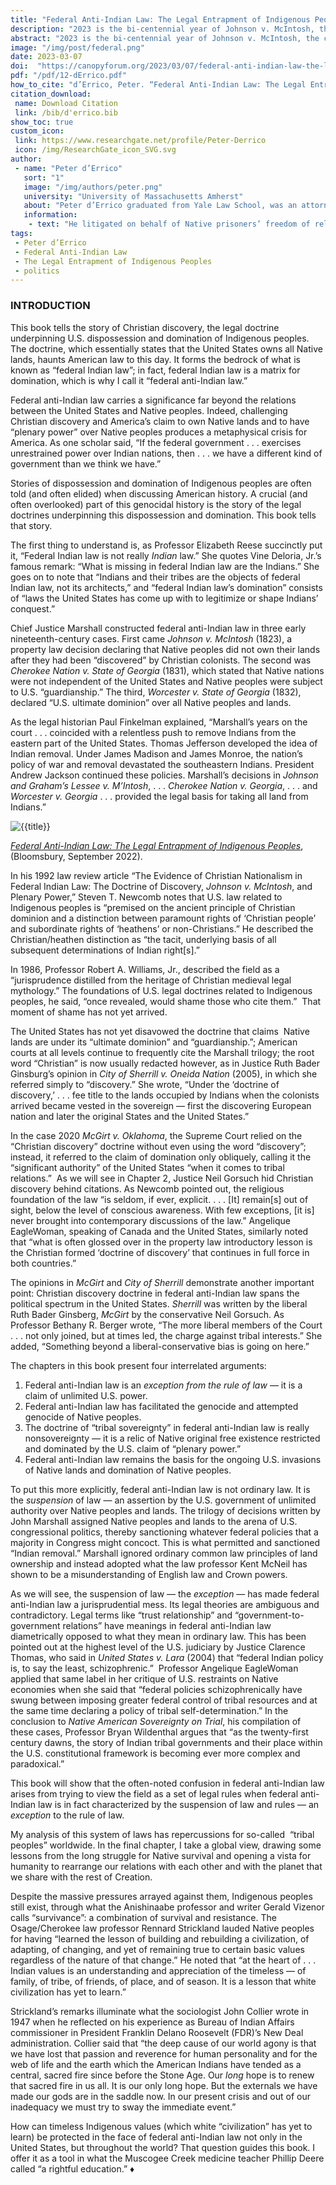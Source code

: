 ```yaml
---
title: "Federal Anti-Indian Law: The Legal Entrapment of Indigenous Peoples"
description: "2023 is the bi-centennial year of Johnson v. McIntosh, the case that put ‘Christian discovery’ into US property law in a way that simultaneously created ‘federal Indian law’: The 200th year since the imposition of domination on the basis of a religious and racist theory of humankind. A domination that two-hundred years later is still considered ‘law.’"
abstract: "2023 is the bi-centennial year of Johnson v. McIntosh, the case that put ‘Christian discovery’ into US property law in a way that simultaneously created ‘federal Indian law’: The 200th year since the imposition of domination on the basis of a religious and racist theory of humankind. A domination that two-hundred years later is still considered ‘law.’"
image: "/img/post/federal.png"
date: 2023-03-07
doi:  "https://canopyforum.org/2023/03/07/federal-anti-indian-law-the-legal-entrapment-of-indigenous-peoples/"
pdf: "/pdf/12-dErrico.pdf"
how_to_cite: "d’Errico, Peter. “Federal Anti-Indian Law: The Legal Entrapment of Indigenous Peoples.” Canopy Forum, March 7, 2023."
citation_download: 
 name: Download Citation
 link: /bib/d'errico.bib
show_toc: true
custom_icon: 
 link: https://www.researchgate.net/profile/Peter-Derrico
 icon: /img/ResearchGate_icon_SVG.svg
author: 
 - name: "Peter d’Errico"
   sort: "1"
   image: "/img/authors/peter.png"
   university: "University of Massachusetts Amherst"
   about: "Peter d’Errico graduated from Yale Law School, was an attorney at Dinébe’iiná Náhiiłna be Agha’diit’ahii, Navajo Legal Services, and a founding professor of Legal Studies at the University of Massachusetts Amherst."
   information: 
    - text: "He litigated on behalf of Native prisoners’ freedom of religion; Mashpee Wampanoag fishing rights; Western Shoshone land rights; and other Indigenous cases."
tags: 
 - Peter d’Errico
 - Federal Anti-Indian Law
 - The Legal Entrapment of Indigenous Peoples
 - politics
---
```

### INTRODUCTION

This book tells the story of Christian discovery, the legal doctrine underpinning U.S. dispossession and domination of Indigenous peoples. The doctrine, which essentially states that the United States owns all Native lands, haunts American law to this day. It forms the bedrock of what is known as “federal Indian law”; in fact, federal Indian law is a matrix for domination, which is why I call it “federal anti-Indian law.” 

Federal anti-Indian law carries a significance far beyond the relations between the United States and Native peoples. Indeed, challenging Christian discovery and America’s claim to own Native lands and to have “plenary power” over Native peoples produces a metaphysical crisis for America. As one scholar said, “If the federal government . . . exercises unrestrained power over Indian nations, then . . . we have a different kind of government than we think we have.”

Stories of dispossession and domination of Indigenous peoples are often told (and often elided) when discussing American history. A crucial (and often overlooked) part of this genocidal history is the story of the legal doctrines underpinning this dispossession and domination. This book tells that story.

The first thing to understand is, as Professor Elizabeth Reese succinctly put it, “Federal Indian law is not really _Indian_ law.” She quotes Vine Deloria, Jr.’s famous remark: “What is missing in federal Indian law are the Indians.” She goes on to note that “Indians and their tribes are the objects of federal Indian law, not its architects,” and “federal Indian law’s domination” consists of “laws the United States has come up with to legitimize or shape Indians’ conquest.”  

Chief Justice Marshall constructed federal anti-Indian law in three early nineteenth-century cases. First came _Johnson v. McIntosh_ (1823), a property law decision declaring that Native peoples did not own their lands after they had been “discovered” by Christian colonists. The second was _Cherokee Nation v. State of Georgia_ (1831), which stated that Native nations were not independent of the United States and Native peoples were subject to U.S. “guardianship.” The third, _Worcester v. State of Georgia_ (1832), declared “U.S. ultimate dominion” over all Native peoples and lands. 

As the legal historian Paul Finkelman explained, “Marshall’s years on the court . . . coincided with a relentless push to remove Indians from the eastern part of the United States. Thomas Jefferson developed the idea of Indian removal. Under James Madison and James Monroe, the nation’s policy of war and removal devastated the southeastern Indians. President Andrew Jackson continued these policies. Marshall’s decisions in _Johnson and Graham’s Lessee v. M’Intosh_, . . . _Cherokee Nation v. Georgia_, . . . and _Worcester v. Georgia_ . . . provided the legal basis for taking all land from Indians.”

![{{title}}](/img/post/indians.jpg)

_[Federal Anti-Indian Law: The Legal Entrapment of Indigenous Peoples](https://www.abc-clio.com/products/A6462C/)_, (Bloomsbury, September 2022).

In his 1992 law review article “The Evidence of Christian Nationalism in Federal Indian Law: The Doctrine of Discovery, _Johnson v. McIntosh_, and Plenary Power,” Steven T. Newcomb notes that U.S. law related to Indigenous peoples is “premised on the ancient principle of Christian dominion and a distinction between paramount rights of ‘Christian people’ and subordinate rights of ‘heathens’ or non-Christians.” He described the Christian/heathen distinction as “the tacit, underlying basis of all subsequent determinations of Indian right\[s\].”

In 1986, Professor Robert A. Williams, Jr., described the field as a “jurisprudence distilled from the heritage of Christian medieval legal mythology.” The foundations of U.S. legal doctrines related to Indigenous peoples, he said, “once revealed, would shame those who cite them.”  That moment of shame has not yet arrived. 

The United States has not yet disavowed the doctrine that claims  Native lands are under its “ultimate dominion” and “guardianship.”; American courts at all levels continue to frequently cite the Marshall trilogy; the root word “Christian” is now usually redacted however, as in Justice Ruth Bader Ginsburg’s opinion in _City of Sherrill v. Oneida Nation_ (2005), in which she referred simply to “discovery.” She wrote, “Under the ‘doctrine of discovery,’ . . . fee title to the lands occupied by Indians when the colonists arrived became vested in the sovereign — first the discovering European nation and later the original States and the United States.”

In the case 2020 _McGirt v. Oklahoma_, the Supreme Court relied on the “Christian discovery” doctrine without even using the word “discovery”; instead, it referred to the claim of domination only obliquely, calling it the “significant authority” of the United States “when it comes to tribal relations.”  As we will see in Chapter 2, Justice Neil Gorsuch hid Christian discovery behind citations. As Newcomb pointed out, the religious foundation of the law “is seldom, if ever, explicit. . . . \[It\] remain\[s\] out of sight, below the level of conscious awareness. With few exceptions, \[it is\] never brought into contemporary discussions of the law.” Angelique EagleWoman, speaking of Canada and the United States, similarly noted that “what is often glossed over in the property law introductory lesson is the Christian formed ‘doctrine of discovery’ that continues in full force in both countries.”

The opinions in _McGirt_ and _City of Sherrill_ demonstrate another important point: Christian discovery doctrine in federal anti-Indian law spans the political spectrum in the United States. _Sherrill_ was written by the liberal Ruth Bader Ginsberg, _McGirt_ by the conservative Neil Gorsuch. As Professor Bethany R. Berger wrote, “The more liberal members of the Court . . . not only joined, but at times led, the charge against tribal interests.” She added, “Something beyond a liberal-conservative bias is going on here.” 

The chapters in this book present four interrelated arguments: 

1.  Federal anti-Indian law is an _exception from the rule of law_ — it is a claim of unlimited U.S. power. 
2.  Federal anti-Indian law has facilitated the genocide and attempted genocide of Native peoples. 
3.  The doctrine of “tribal sovereignty” in federal anti-Indian law is really nonsovereignty — it is a relic of Native original free existence restricted and dominated by the U.S. claim of “plenary power.”
4.  Federal anti-Indian law remains the basis for the ongoing U.S. invasions of Native lands and domination of Native peoples. 

To put this more explicitly, federal anti-Indian law is not ordinary law. It is the _suspension_ of law — an assertion by the U.S. government of unlimited authority over Native peoples and lands. The trilogy of decisions written by John Marshall assigned Native peoples and lands to the arena of U.S. congressional politics, thereby sanctioning whatever federal policies that a majority in Congress might concoct. This is what permitted and sanctioned “Indian removal.” Marshall ignored ordinary common law principles of land ownership and instead adopted what the law professor Kent McNeil has shown to be a misunderstanding of English law and Crown powers. 

As we will see, the suspension of law — the _exception_ — has made federal anti-Indian law a jurisprudential mess. Its legal theories are ambiguous and contradictory. Legal terms like “trust relationship” and “government-to-government relations” have meanings in federal anti-Indian law diametrically opposed to what they mean in ordinary law. This has been pointed out at the highest level of the U.S. judiciary by Justice Clarence Thomas, who said in _United States v. Lara_ (2004) that “federal Indian policy is, to say the least, schizophrenic.”  Professor Angelique EagleWoman applied that same label in her critique of U.S. restraints on Native economies when she said that “federal policies schizophrenically have swung between imposing greater federal control of tribal resources and at the same time declaring a policy of tribal self-determination.” In the conclusion to _Native American Sovereignty on Trial_, his compilation of these cases, Professor Bryan Wildenthal argues that “as the twenty-first century dawns, the story of Indian tribal governments and their place within the U.S. constitutional framework is becoming ever more complex and paradoxical.” 

This book will show that the often-noted confusion in federal anti-Indian law arises from trying to view the field as a set of legal rules when federal anti-Indian law is in fact characterized by the suspension of law and rules — an _exception_ to the rule of law. 

My analysis of this system of laws has repercussions for so-called  “tribal peoples” worldwide. In the final chapter, I take a global view, drawing some lessons from the long struggle for Native survival and opening a vista for humanity to rearrange our relations with each other and with the planet that we share with the rest of Creation. 

Despite the massive pressures arrayed against them, Indigenous peoples still exist, through what the Anishinaabe professor and writer Gerald Vizenor calls “survivance”: a combination of survival and resistance. The Osage/Cherokee law professor Rennard Strickland lauded Native peoples for having “learned the lesson of building and rebuilding a civilization, of adapting, of changing, and yet of remaining true to certain basic values regardless of the nature of that change.” He noted that “at the heart of . . . Indian values is an understanding and appreciation of the timeless — of family, of tribe, of friends, of place, and of season. It is a lesson that white civilization has yet to learn.” 

Strickland’s remarks illuminate what the sociologist John Collier wrote in 1947 when he reflected on his experience as Bureau of Indian Affairs commissioner in President Franklin Delano Roosevelt (FDR)’s New Deal administration. Collier said that “the deep cause of our world agony is that we have lost that passion and reverence for human personality and for the web of life and the earth which the American Indians have tended as a central, sacred fire since before the Stone Age. Our _long_ hope is to renew that sacred fire in us all. It is our only long hope. But the externals we have made our gods are in the saddle now. In our present crisis and out of our inadequacy we must try to sway the immediate event.” 

How can timeless Indigenous values (which white “civilization” has yet to learn) be protected in the face of federal anti-Indian law not only in the United States, but throughout the world? That question guides this book. I offer it as a tool in what the Muscogee Creek medicine teacher Phillip Deere called “a rightful education.” ♦
